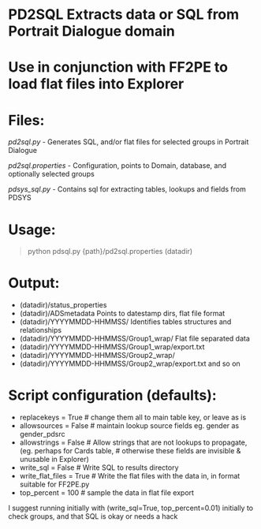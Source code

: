 # PD2SQL Extracts data or SQL from Portrait Dialogue domain
# Use in conjunction with FF2PE to load flat files into Explorer

# Files:
*pd2sql.py* - Generates SQL, and/or flat files for selected groups in Portrait Dialogue

*pd2sql.properties*   - Configuration, points to Domain, database, and optionally selected groups

*pdsys_sql.py*        - Contains sql for extracting tables, lookups and fields from PDSYS

# Usage:

> python pdsql.py {path}/pd2sql.properties (datadir)

# Output:

- (datadir)/status_properties
- (datadir)/ADSmetadata                          Points to datestamp dirs, flat file format
- (datadir)/YYYYMMDD-HHMMSS/                     Identifies tables structures and relationships
- (datadir)/YYYYMMDD-HHMMSS/Group1_wrap/         Flat file separated data
- (datadir)/YYYYMMDD-HHMMSS/Group1_wrap/export.txt
- (datadir)/YYYYMMDD-HHMMSS/Group2_wrap/
- (datadir)/YYYYMMDD-HHMMSS/Group2_wrap/export.txt
and so on


# Script configuration (defaults):

-  replacekeys = True     # change them all to main table key, or leave as is
-  allowsources = False   # maintain lookup source fields eg. gender as gender_pdsrc
-  allowstrings = False   # Allow strings that are not lookups to propagate, (eg. perhaps for Cards table,
                          # otherwise these fields are invisible & unusable in Explorer)
-  write_sql = False      # Write SQL to results directory
-  write_flat_files = True  # Write the flat files with the data in, in format suitable for FF2PE.py
-  top_percent = 100      # sample the data in flat file export

I suggest running initially with (write_sql=True, top_percent=0.01) initially to check groups,
and that SQL is okay or needs a hack